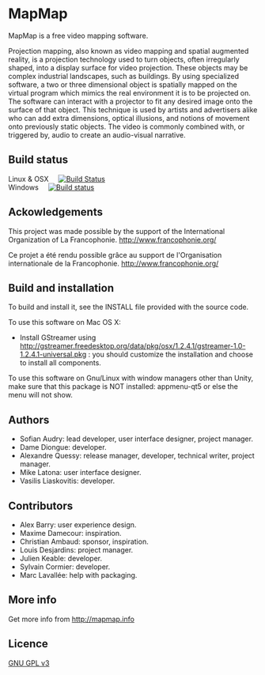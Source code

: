 MapMap
====== 
MapMap is a free video mapping software.

Projection mapping, also known as video mapping and spatial augmented
reality, is a projection technology used to turn objects, often
irregularly shaped, into a display surface for video projection.
These objects may be complex industrial landscapes, such as buildings.
By using specialized software, a two or three dimensional object is
spatially mapped on the virtual program which mimics the real
environment it is to be projected on. The software can interact with a
projector to fit any desired image onto the surface of that object.
This technique is used by artists and advertisers alike who can add
extra dimensions, optical illusions, and notions of movement onto
previously static objects. The video is commonly combined with, or
triggered by, audio to create an audio-visual narrative.


Build status
---------------
Linux & OSX &nbsp;&nbsp;&nbsp;&nbsp;[![Build Status](https://travis-ci.org/mapmapteam/mapmap.svg?branch=develop)](https://travis-ci.org/mapmapteam/mapmap)       
Windows &nbsp;&nbsp;&nbsp;&nbsp;[![Build status](https://ci.appveyor.com/api/projects/status/5b2ww0n8m8s9p55c?svg=true)](https://ci.appveyor.com/project/baydam/mapmap)

Ackowledgements
---------------
This project was made possible by the support of the International
Organization of La Francophonie.
http://www.francophonie.org/

Ce projet a été rendu possible grâce au support de l'Organisation
internationale de la Francophonie.
http://www.francophonie.org/

Build and installation
----------------------
To build and install it, see the INSTALL file provided with the source code.

To use this software on Mac OS X:
* Install GStreamer using http://gstreamer.freedesktop.org/data/pkg/osx/1.2.4.1/gstreamer-1.0-1.2.4.1-universal.pkg : you should customize the installation and choose to install all components.

To use this software on Gnu/Linux with window managers other than Unity, 
make sure that this package is NOT installed: appmenu-qt5
or else the menu will not show.

Authors
-------
* Sofian Audry: lead developer, user interface designer, project manager.
* Dame Diongue: developer.
* Alexandre Quessy: release manager, developer, technical writer, project manager.
* Mike Latona: user interface designer.
* Vasilis Liaskovitis: developer.

Contributors
------------
* Alex Barry: user experience design.
* Maxime Damecour: inspiration.
* Christian Ambaud: sponsor, inspiration.
* Louis Desjardins: project manager.
* Julien Keable: developer.
* Sylvain Cormier: developer.
* Marc Lavallée: help with packaging.

More info
---------
Get more info from http://mapmap.info

Licence
---------
[GNU GPL v3](https://github.com/mapmapteam/mapmap/blob/develop/LICENSE)
